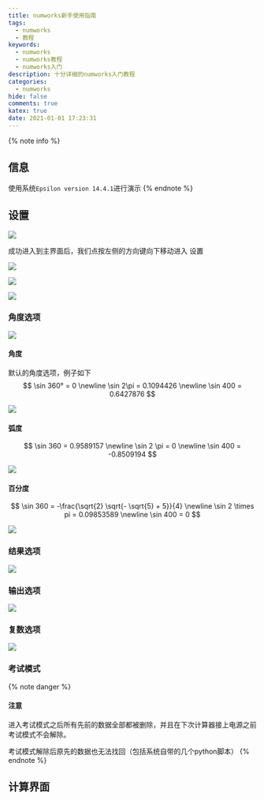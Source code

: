 ```yaml
---
title: numworks新手使用指南
tags:
  - numworks
  - 教程
keywords:
  - numworks
  - numworks教程
  - numworks入门
description: 十分详细的numworks入门教程
categories:
  - numworks
hide: false
comments: true
katex: true
date: 2021-01-01 17:23:31
---
```



{% note info %}
## 信息
使用系统`Epsilon version 14.4.1`进行演示
{% endnote %}

## 设置

![](https://cdn.bmyjacks.io/img/20210101162426.png?x-oss-process=style/style)



成功进入到主界面后，我们点按左侧的方向键向下移动进入 设置 

![](https://cdn.bmyjacks.io/img/20210101162613.png?x-oss-process=style/style)

![](https://cdn.bmyjacks.io/img/20210101164200.png?x-oss-process=style/style)

![](https://cdn.bmyjacks.io/img/20210101164319.png?x-oss-process=style/style)

### 角度选项

![](https://cdn.bmyjacks.io/img/20210101164451.png?x-oss-process=style/style)

#### 角度

默认的角度选项，例子如下
$$
\sin 360° = 0 \newline
\sin 2\pi = 0.1094426 \newline
\sin 400 = 0.6427876
$$

![](https://cdn.bmyjacks.io/img/20210101165121.png?x-oss-process=style/style)

#### 弧度

$$
\sin 360 = 0.9589157 \newline
\sin 2 \pi = 0 \newline
\sin 400 = -0.8509194
$$

![](https://cdn.bmyjacks.io/img/20210101165906.png?x-oss-process=style/style)

#### 百分度

$$
\sin 360 = -\frac{\sqrt{2} \sqrt{- \sqrt{5} + 5}}{4} \newline
\sin 2 \times pi = 0.09853589 \newline
\sin 400 = 0
$$



![](https://cdn.bmyjacks.io/img/20210101170104.png?x-oss-process=style/style)

### 结果选项

![](https://cdn.bmyjacks.io/img/20210101171226.png?x-oss-process=style/style)

### 输出选项

![](https://cdn.bmyjacks.io/img/20210101171334.png?x-oss-process=style/style)

### 复数选项

![](https://cdn.bmyjacks.io/img/20210101171701.png?x-oss-process=style/style)

### 考试模式

{% note danger %}
#### 注意
进入考试模式之后所有先前的数据全部都被删除，并且在下次计算器接上电源之前考试模式不会解除。

考试模式解除后原先的数据也无法找回（包括系统自带的几个python脚本）
{% endnote %}

## 计算界面

